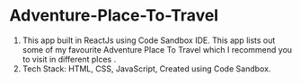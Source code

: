 # Adventure-Place-To-Travel

1. This app built in ReactJs using Code Sandbox IDE. This app lists out some of my favourite Adventure Place To Travel
 which I recommend you to visit in different plces  .
2. Tech Stack: HTML, CSS, JavaScript, Created using Code Sandbox.




